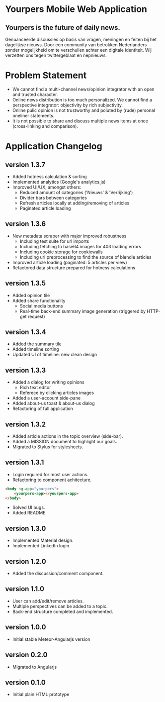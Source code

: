 # Yourpers Mobile Web Application
## Yourpers is the future of daily news.

Genuanceerde discussies op basis van vragen, meningen en feiten bij het dagelijkse nieuws.
Door een community van betrokken Nederlanders zonder mogelijkheid om te verschuilen achter een digitale identiteit. 
Wij verzetten ons tegen twittergeblaat en nepnieuws.

# Problem Statement
* We cannot find a multi-channel news/opinion integrator with an open and trusted character.
* Online news distribution is too much personalized. We cannot find a perspective integrator: objectivity by rich subjectivity.
* Online pulic opinion is not trustworthy and poluted by (rude) personal oneliner statements.
* It is not possible to share and discuss multiple news items at once (cross-linking and comparison).

# Application Changelog
## version 1.3.7
* Added hotness calculation & sorting
* Implemented analytics (Google's analytics.js)
* Improved UI/UX, amongst others:
    * Reduced amount of categories ('Nieuws' & 'Verrijking')
    * Divider bars between categories
    * Refresh articles locally at adding/removing of articles
    * Paginated article loading

## version 1.3.6
* New metadata scraper with major improved robustness
    * Including test suite for url imports
    * Including fetching to base64 images for 403 loading errors
    * Including cookie storage for cookiewalls
    * Including url preprocessing to find the source of blendle articles
* Improved article loading (paginated: 5 articles per view)
* Refactored data structure prepared for hotness calculations

## version 1.3.5
* Added opinion tile
* Added share functionality
    * Social media buttons
    * Real-time back-end summary image generation (triggered by HTTP-get request)

## version 1.3.4
* Added the summary tile
* Added timeline sorting
* Updated UI of timeline: new clean design

## version 1.3.3
* Added a dialog for writing opinions
    * Rich text editor
    * Referece by clicking articles images
* Added a user-account side-pane
* Added about-us toast & about-us dialog
* Refactoring of full application

## version 1.3.2
* Added article actions in the topic overview (side-bar).
* Added a MISSION document to highlight our goals.
* Migrated to Stylus for stylesheets.

## version 1.3.1
* Login required for most user actions.
* Refactoring to component achitecture.
```html
<body ng-app="yourpers">
    <yourpers-app></yourpers-app>
</body>
```
* Solved UI bugs.
* Added README

## version 1.3.0
* Implemented Material design.
* Implemented LinkedIn login.

## version 1.2.0
* Added the discussion/comment component.

## version 1.1.0
* User can add/edit/remove articles.
* Multiple perspectives can be added to a topic.
* Back-end structure completed and implemented.

## version 1.0.0
* Initial stable Meteor-Angularjs version

## version 0.2.0
* Migrated to Angularjs

## version 0.1.0
* Initial plain HTML prototype